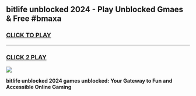 
## bitlife unblocked 2024 - Play Unblocked Gmaes & Free #bmaxa
<h3>
<a href="https://news.freeplayer.one?title=bitlife_unblocked_2024&ref=24F">CLICK TO PLAY</a></h3>
<hr>

<h3>
<a href="https://news.freeplayer.one?title=bitlife_unblocked_2024&ref=24F">CLICK 2 PLAY</a>
  
</h3>

<a href="https://news.freeplayer.one?title=bitlife_unblocked_2024&ref=24F/"><img src="https://clearcache.store/games.png"></a>


**bitlife unblocked 2024 games unblocked: Your Gateway to Fun and Accessible Online Gaming**
